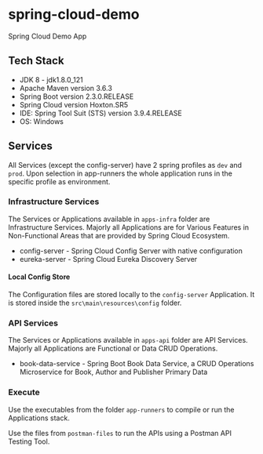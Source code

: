 # spring-cloud-demo
Spring Cloud Demo App


## Tech Stack 
 - JDK 8 - jdk1.8.0_121
 - Apache Maven version 3.6.3
 - Spring Boot version 2.3.0.RELEASE
 - Spring Cloud version Hoxton.SR5
 - IDE: Spring Tool Suit (STS) version 3.9.4.RELEASE
 - OS: Windows


## Services
All Services (except the config-server) have 2 spring profiles as ```dev``` and ```prod```. Upon selection in app-runners the whole application runs in the specific profile as  environment.

### Infrastructure Services
The Services or Applications available in ```apps-infra``` folder are Infrastructure Services.
Majorly all Applications are for Various Features in Non-Functional Areas that are provided by Spring Cloud Ecosystem.

 - config-server - Spring Cloud Config Server with native configuration
 - eureka-server - Spring Cloud Eureka Discovery Server

#### Local Config Store
The Configuration files are stored locally to the ```config-server``` Application.
It is stored inside the ```src\main\resources\config``` folder.


### API Services
The Services or Applications available in ```apps-api``` folder are API Services.
Majorly all Applications are Functional or Data CRUD Operations.

 - book-data-service - Spring Boot Book Data Service, a CRUD Operations Microservice for Book, Author and Publisher Primary Data
 

### Execute
Use the executables from the folder ```app-runners``` to compile or run the Applications stack.

Use the files from ```postman-files``` to run the APIs using a Postman API Testing Tool.
